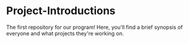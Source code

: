 # Project-Introductions
The first repository for our program! Here, you'll find a brief synopsis of everyone and what projects they're working on.
